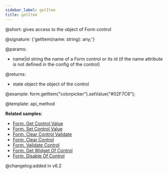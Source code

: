 ```yaml
---
sidebar_label: getItem
title: getItem
---          
```


@short: gives access to the object of Form control

@signature: {'getItem(name: string): any;'}

@params:
- name|id	string		the name of a Form control or its id (if the name attribute is not defined in the config of the control)

@returns:
- state 		object		the object of the control

@example:
form.getItem("colorpicker").setValue("#02F7C6");

@template: api_method

**Related samples**:
- [Form. Get Control Value](https://snippet.dhtmlx.com/q3u16v01)
- [Form. Set Control Value](https://snippet.dhtmlx.com/ptwm9ttd)
- [Form. Clear Control Validate](https://snippet.dhtmlx.com/2yj3obz2)
- [Form. Clear Control](https://snippet.dhtmlx.com/82i6levj)
- [Form. Validate Control](https://snippet.dhtmlx.com/2wz5lfbp)
- [Form. Get Widget Of Control](https://snippet.dhtmlx.com/0aqkdsi7)
- [Form. Disable Of Control](https://snippet.dhtmlx.com/n0ndn215)

@changelog:added in v6.2 

